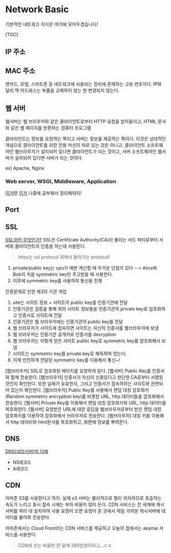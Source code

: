 # Network Basic
기본적인 네트워크 지식은 여기에 모아두겠습니다!

[TOC]

## IP 주소

## MAC 주소
랜카드, 모뎀, 스마트폰 등 네트워크에 사용되는 장비에 존재하는 고유 번호이다. IP와 달리 맥 어드레스는 부품을 교체하지 않는 한 변경되지 않는다.

## 웹 서버
웹서버는 웹 브라우저와 같은 클라이언트로부터 HTTP 요청을 받아들이고, HTML 문서와 같은 웹 페이지를 반환하는 컴퓨터 프로그램

클라이언트는 정보를 요청하는 쪽이고 서버는 정보를 제공하는 쪽이다. 이것은 상대적인 개념으로 클라이언트를 위한 전용 머신이 따로 있는 것은 아니고, 클라이언트 소프트웨어인 웹브라우저가 설치되어 있다면 클라이언트가 되는 것이고, 서버 소프트웨어인 웹서버가 설치되어 있다면 서버가 되는 것이다.

ex) Apache, Nginx

### Web server, WSGI, Middleware, Application
[이거](http://khanrc.tistory.com/entry/WSGI%EB%A1%9C-%EB%B3%B4%EB%8A%94-%EC%9B%B9-%EC%84%9C%EB%B2%84%EC%9D%98-%EA%B0%9C%EB%85%90)랑 [이거](http://sungbine.github.io/tech/post/2015/02/15/tomcat%EA%B3%BC%20apache%EC%9D%98%20%EC%97%B0%EB%8F%99.html)
나중에 공부해서 정리해야지!

## Port

## SSL
[SSL이란 무엇인가?](http://minix.tistory.com/397)
SSL은 Certificate Authority(CA)라 불리는 서드 파티로부터 서버와 클라이언트의 인증을 하는데 사용된다.

> https는 ssl protocol 위에서 돌아가는 protocol!

1. private/public key는 cpu가 매번 계산할 때 무거운 단점이 있다 --> Alice와 Bob이 처음 symmetric key만 주고받을 때 사용한다.
2. 이후에 symmetric key를 사용하여 통신을 진행

인증문제로 인한 제3의 기관 개입

1. site는 사이트 정보 + 사이트의 public key를 인증기관에 전달
2. 인증기관은 검증을 통해 위의 사이트 정보들을 인증기관의 private key로 암호화하고 인증서로 사이트에 전달
3. 인증기관은 웹 브라우저에는 인증기관의 public key를 전달
4. 웹 브라우저가 사이트에 접속하면 사이트는 자신의 인증서를 웹브라우저에 보냄
5. 웹 브라우저는 인증기관 공개키로 인증서를 decryption
6. 웹 브라우저는 이렇게 얻은 사이트 public key로 symmetric key를 암호화해서 보냄
7. 사이트는 symmetric key를 private key로 해독하여 얻는다.
8. 이제 안전하게 전달된 symmetric key를 이용해서 통신~!

[웹브라우저] SSL로 암호화된 페이지를 요청하게 된다.
[웹서버] Public Key를 인증서와 함께 전송한다.
[웹브라우저] 인증서가 자신이 신용있다고 판단한 CA로부터 서명된 것인지 확인한다. 또한 날짜가 유효한지, 그리고 인증서가 접속하려는 사이트와 관련되어 있는지 확인한다.
[웹브라우저] Public Key를 사용해서 랜덤 대칭 암호화키(Random symmetric encryption key)를 비릇한 URL, http 데이터들을 암호화해서 전송한다.
[웹서버] Private Key를 이용해서 랜덤 대칭 암호화키와 URL, http 데이터를 복호화한다.
[웹서버] 요청받은 URL에 대한 응답을 웹브라우저로부터 받은 랜덤 대칭 암호화키를 이용하여 암호화해서 브라우저로 전송한다.
[웹브라우저] 대칭 키를 이용해서 http 데이터와 html문서를 복호화하고, 화면에 정보를 뿌려준다.

## DNS
[DNS(네임서버)의 이해](http://webdir.tistory.com/161)

* NS레코드
* A레코드

## CDN
아마존 S3를 사용한다고 하자.
실제 s3 서버는 물리적으로 멀리 위치하므로 호출하는 속도가 느리고 동시 접속 시에는 부하 비용이 많이 든다.
CDN 서비스는 전 세계에 캐시서버를 여러 대 설치하여 사용 요청이 오면 요청이 온 곳에서 제일 가까운 캐시서버에 데이터를 불러와 전송한다.

아마존에서는 Cloud Front라는 CDN 서비스를 제공하고 오늘의 집에서는 akamai 서비스를 사용한다.

> CDN에 쓰는 비용만 한 달에 280만원이라고...ㄷㄷ


